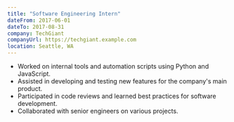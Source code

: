 ```yaml
---
title: "Software Engineering Intern"
dateFrom: 2017-06-01
dateTo: 2017-08-31
company: TechGiant
companyUrl: https://techgiant.example.com
location: Seattle, WA
---
```


- Worked on internal tools and automation scripts using Python and JavaScript. 
- Assisted in developing and testing new features for the company's main product. 
- Participated in code reviews and learned best practices for software development. 
- Collaborated with senior engineers on various projects.